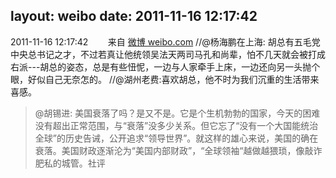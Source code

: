 layout: weibo
date: 2011-11-16 12:17:42
---
<meta name="referrer" content="no-referrer" />

2011-11-16 12:17:42  &nbsp;&nbsp;&nbsp;&nbsp;&nbsp;&nbsp; 来自 <a href="http://weibo.com/" rel="nofollow">微博 weibo.com</a>
//@杨海鹏在上海: 胡总有五毛党中央总书记之才，不过若真让他统领吴法天两司马孔和尚辈，怕不几天就会被打成右派---胡总的姿态，总是有些忸怩，一边与人家牵手上床，一边还向另一头抛个眼，好似自己无奈怎的。 //@湖州老费:喜欢胡总，他不时为我们沉重的生活带来喜感。
>  @胡锡进: 美国衰落了吗？是又不是。它是个生机勃勃的国家，今天的困难没有超出正常范围，与“衰落”没多少关系。但它忘了“没有一个大国能统治全球”的历史告诫，公开追求“领导世界”。就这样的雄心来说，美国的确在衰落。美国财政逐渐沦为“美国内部财政”，“全球领袖“越做越猥琐，像敲诈肥私的城管。社评 ​​​
